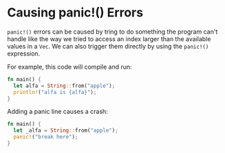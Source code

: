 # Causing panic!() Errors

`panic!()` errors can be caused by tring to do 
something the program can't handle like the
way we tried to access an index larger than 
the available values in a `Vec`. We can 
also trigger them directly by using
the `panic!()` expression.

For example, this code will compile and run:

```rust
fn main() {
  let alfa = String::from("apple");
  println!("alfa is {alfa}");
}
```

Adding a panic line causes a crash:

```rust
fn main() {
  let _alfa = String::from("apple");
  panic!("break here");
}
```







